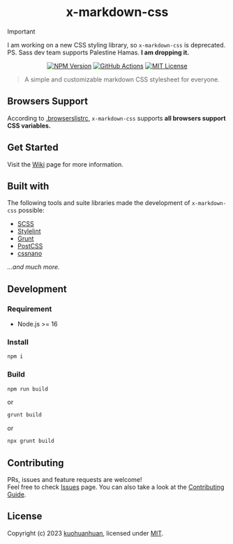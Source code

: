 <h1 align="center">x-markdown-css</h1>

> [!IMPORTANT]  
> I am working on a new CSS styling library, so `x-markdown-css` is deprecated.  
> PS. Sass dev team supports Palestine Hamas. **I am dropping it.**

<center>

[![NPM Version](https://img.shields.io/npm/v/x-markdown-css)](https://www.npmjs.com/package/x-markdown-css)
[![GitHub Actions](https://img.shields.io/github/actions/workflow/status/kuohuanhuan/x-markdown-css/ci.yml)](https://github.com/kuohuanhuan/x-markdown-css/actions/workflows/ci.yml)
[![MIT License](https://img.shields.io/github/license/kuohuanhuan/x-markdown-css?color=blue)](https://github.com/kuohuanhuan/x-markdown-css/blob/master/LICENSE)

</center>

> A simple and customizable markdown CSS stylesheet for everyone.

## Browsers Support

According to [.browserslistrc](https://github.com/kuohuanhuan/x-markdown-css/blob/master/.browserslistrc), `x-markdown-css` supports **all browsers support CSS variables.**

## Get Started

Visit the [Wiki](https://github.com/kuohuanhuan/x-markdown-css/wiki) page for more information.

## Built with

The following tools and suite libraries made the development of `x-markdown-css` possible:

- [SCSS](https://sass-lang.com)
- [Stylelint](https://stylelint.io)
- [Grunt](https://gruntjs.com)
- [PostCSS](https://postcss.org)
- [cssnano](https://cssnano.co)

*...and much more.*

## Development

### Requirement

- Node.js >= 16

### Install

```sh
npm i
```

### Build

```sh
npm run build
```

or

```sh
grunt build
```

or

```sh
npx grunt build
```

## Contributing

PRs, issues and feature requests are welcome!  
Feel free to check [Issues](https://github.com/kuohuanhuan/x-markdown-css/issues) page. You can also take a look at the [Contributing Guide](https://github.com/kuohuanhuan/x-markdown-css/blob/master/CONTRIBUTING.md).

## License

Copyright (c) 2023 [kuohuanhuan](https://github.com/kuohuanhuan), licensed under [MIT](https://github.com/kuohuanhuan/x-markdown-css/blob/master/LICENSE).
